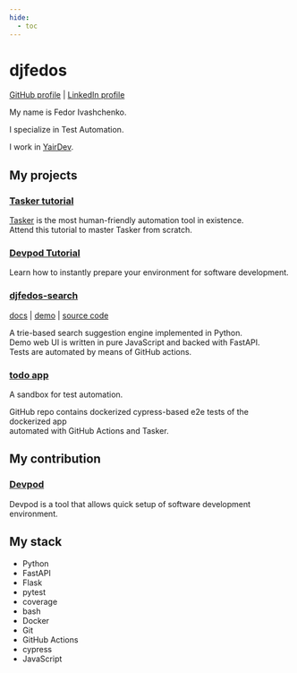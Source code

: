 ```yaml
---
hide:
  - toc
---
```


# djfedos

[GitHub profile](https://github.com/djfedos) | [LinkedIn profile](https://www.linkedin.com/in/djfedos)

My name is Fedor Ivashchenko.

I specialize in Test Automation.

I work in [YairDev](https://yairdar.github.io).

## My projects

### [**Tasker tutorial**](https://yairdar.github.io/base-tutorials/a-tasker/index.html)

[Tasker](https://taskfile.dev) is the most human-friendly automation tool in existence.  
Attend this tutorial to master Tasker from scratch.

### [**Devpod Tutorial**](https://yairdar.github.io/base-tutorials/b-devpod/devpod-get-env-ready.html)

Learn how to instantly prepare your environment for software development.

### [**djfedos-search**](http://yairdar.info:8000)

[docs](https://djfedos.github.io/djfedos-search) |
[demo](http://yairdar.info:8000) | 
[source code](https://github.com/djfedos/djfedos-search)

A trie-based search suggestion engine implemented in Python.  
Demo web UI is written in pure JavaScript and backed with FastAPI.  
Tests are automated by means of GitHub actions.

### [**todo app**](https://github.com/djfedos/flask-based-todo-app)

A sandbox for test automation.

GitHub repo contains dockerized cypress-based e2e tests of the dockerized app  
automated with GitHub Actions and Tasker.

## My contribution

### [**Devpod**](https://github.com/yairdar/devpod)

Devpod is a tool that allows quick setup of software development environment.

## My stack

- Python
- FastAPI
- Flask
- pytest
- coverage
- bash
- Docker
- Git
- GitHub Actions
- cypress
- JavaScript
